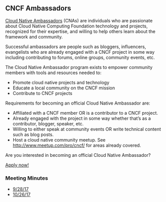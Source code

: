 ## CNCF Ambassadors

[Cloud Native Ambassadors](https://www.cncf.io/people/ambassadors/) (CNAs) are individuals who are passionate about Cloud Native Computing Foundation technology and projects, recognized for their expertise, and willing to help others learn about the framework and community.

Successful ambassadors are people such as bloggers, influencers, evangelists who are already engaged with a CNCF project in some way including contributing to forums, online groups, community events, etc.

The Cloud Native Ambassador program exists to empower community members with tools and resources needed to:
* Promote cloud native projects and technology
* Educate a local community on the CNCF mission
* Contribute to CNCF projects

Requirements for becoming an official Cloud Native Ambassador are:
* Affiliated with a CNCF member OR is a contributor to a CNCF project.
* Already engaged with the project in some way whether that’s as a contributor, blogger, speaker, etc.
* Willing to either speak at community events OR write technical content such as blog posts.
* Host a cloud native community meetup. See http://www.meetup.com/pro/cncf/ for areas already covered.

Are you interested in becoming an official Cloud Native Ambassador?

[Apply now!](https://www.cncf.io/people/ambassadors/application/)

### Meeting Minutes

* [9/28/17](https://docs.google.com/presentation/d/14LkLi2kBatvvoaNxisquDQXddxDXX3sbI-6r8RrFFk8/edit?usp=sharing)
* [10/26/17](https://docs.google.com/presentation/d/1ZvbNyeGu2Vk7qfv0jqFSpWPwydK7qpcDx-biSL2WzrI/edit)
